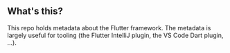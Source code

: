 ## What's this?

This repo holds metadata about the Flutter framework. The metadata is largely
useful for tooling (the Flutter IntelliJ plugin, the VS Code Dart plugin, ...).

<!-- TODO(devoncarew): Have a describing the various metadata provided -->

<!-- TODO(devoncarew): Have a section listing tools that use this data -->
